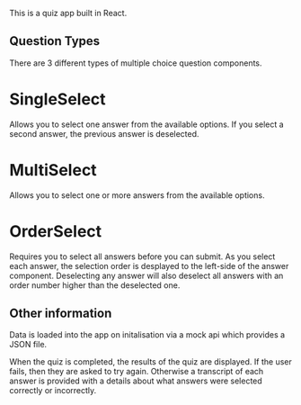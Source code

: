 This is a quiz app built in React.

## Question Types
There are 3 different types of multiple choice question components.

# SingleSelect
Allows you to select one answer from the available options. If you select a second answer, the previous answer is deselected.

# MultiSelect
Allows you to select one or more answers from the available options.

# OrderSelect
Requires you to select all answers before you can submit. As you select each answer, the selection order is desplayed to the left-side of the answer component. Deselecting any answer will also deselect all answers with an order number higher than the deselected one.

## Other information

Data is loaded into the app on initalisation via a mock api which provides a JSON file.

When the quiz is completed, the results of the quiz are displayed. If the user fails, then they are asked to try again. Otherwise a transcript of each answer is provided with a details about what answers were selected correctly or incorrectly.
